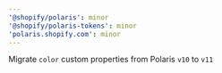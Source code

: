 ```yaml
---
'@shopify/polaris': minor
'@shopify/polaris-tokens': minor
'polaris.shopify.com': minor
---
```


Migrate `color` custom properties from Polaris `v10` to `v11`
